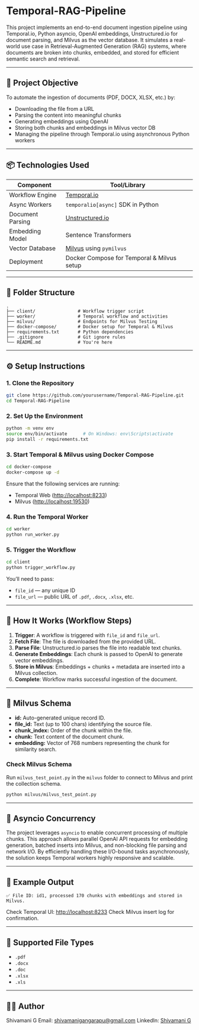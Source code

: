 # Temporal-RAG-Pipeline

This project implements an end-to-end document ingestion pipeline using Temporal.io, Python asyncio, OpenAI embeddings, Unstructured.io for document parsing, and Milvus as the vector database. It simulates a real-world use case in Retrieval-Augmented Generation (RAG) systems, where documents are broken into chunks, embedded, and stored for efficient semantic search and retrieval.

---

## 🚀 Project Objective

To automate the ingestion of documents (PDF, DOCX, XLSX, etc.) by:
- Downloading the file from a URL
- Parsing the content into meaningful chunks
- Generating embeddings using OpenAI
- Storing both chunks and embeddings in Milvus vector DB
- Managing the pipeline through Temporal.io using asynchronous Python workers

---

## 📦 Technologies Used

| Component        | Tool/Library                |
|------------------|-----------------------------|
| Workflow Engine | [Temporal.io](https://temporal.io) |
| Async Workers    | `temporalio[async]` SDK in Python |
| Document Parsing | [Unstructured.io](https://github.com/Unstructured-IO/unstructured) |
| Embedding Model  | Sentence Transformers |
| Vector Database  | [Milvus](https://milvus.io) using `pymilvus` |
| Deployment       | Docker Compose for Temporal & Milvus setup |

---

## 📁 Folder Structure

```
.
├── client/                # Workflow trigger script
├── worker/                # Temporal workflow and activities
├── milvus/                # Endpoints for Milvus Testing
├── docker-compose/        # Docker setup for Temporal & Milvus
├── requirements.txt       # Python dependencies
├── .gitignore             # Git ignore rules
└── README.md              # You're here

````

---

## ⚙️ Setup Instructions

### 1. Clone the Repository

```bash
git clone https://github.com/yourusername/Temporal-RAG-Pipeline.git
cd Temporal-RAG-Pipeline
````

### 2. Set Up the Environment

```bash
python -m venv env
source env/bin/activate      # On Windows: env\Scripts\activate
pip install -r requirements.txt
```

### 3. Start Temporal & Milvus using Docker Compose

```bash
cd docker-compose
docker-compose up -d
```

Ensure that the following services are running:

* Temporal Web ([http://localhost:8233](http://localhost:8233))
* Milvus ([http://localhost:19530](http://localhost:19530))

### 4. Run the Temporal Worker

```bash
cd worker
python run_worker.py
```

### 5. Trigger the Workflow

```bash
cd client
python trigger_workflow.py
```

You’ll need to pass:

* `file_id` — any unique ID
* `file_url` — public URL of `.pdf`, `.docx`, `.xlsx`, etc.

---

## 🧠 How It Works (Workflow Steps)

1. **Trigger**: A workflow is triggered with `file_id` and `file_url`.
2. **Fetch File**: The file is downloaded from the provided URL.
3. **Parse File**: Unstructured.io parses the file into readable text chunks.
4. **Generate Embeddings**: Each chunk is passed to OpenAI to generate vector embeddings.
5. **Store in Milvus**: Embeddings + chunks + metadata are inserted into a Milvus collection.
6. **Complete**: Workflow marks successful ingestion of the document.

---

## 🧵 Milvus Schema

* **id:** Auto-generated unique record ID.
* **file\_id:** Text (up to 100 chars) identifying the source file.
* **chunk\_index:** Order of the chunk within the file.
* **chunk:** Text content of the document chunk.
* **embedding:** Vector of 768 numbers representing the chunk for similarity search.

### Check Milvus Schema

Run `milvus_test_point.py` in the `milvus` folder to connect to Milvus and print the collection schema.
```bash
python milvus/milvus_test_point.py
```
---

## 🔁 Asyncio Concurrency

The project leverages `asyncio` to enable concurrent processing of multiple chunks. This approach allows parallel OpenAI API requests for embedding generation, batched inserts into Milvus, and non-blocking file parsing and network I/O. By efficiently handling these I/O-bound tasks asynchronously, the solution keeps Temporal workers highly responsive and scalable.

---

## 📸 Example Output

```
✅ File ID: id1, processed 170 chunks with embeddings and stored in Milvus.
```

Check Temporal UI: [http://localhost:8233](http://localhost:8233)
Check Milvus insert log for confirmation.

---

## 🧪 Supported File Types

* `.pdf`
* `.docx`
* `.doc`
* `.xlsx`
* `.xls`

---

## 🙋‍♂️ Author

Shivamani G
Email: [shivamanigangarapu@gmail.com](mailto:shivamanigangarapu@gmail.com)
LinkedIn: [Shivamani G](https://www.linkedin.com/in/shivamanigangarapu/)

```
